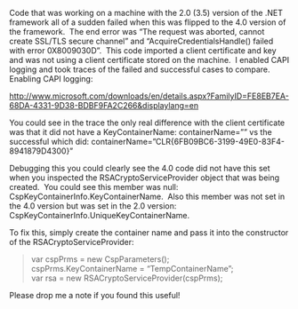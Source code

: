 Code that was working on a machine with the 2.0 (3.5) version of the .NET framework all of a sudden failed when this was flipped to the 4.0 version of the framework.&nbsp; The end error was “The request was aborted, cannot create SSL/TLS secure channel” and “AcquireCredentialsHandle() failed with error 0X8009030D”.&nbsp; This code imported a client certificate and key and was not using a client certificate stored on the machine.&nbsp; I enabled CAPI logging and took traces of the failed and successful cases to compare.&nbsp; Enabling CAPI logging: 

<http://www.microsoft.com/downloads/en/details.aspx?FamilyID=FE8EB7EA-68DA-4331-9D38-BDBF9FA2C266&displaylang=en>

You could see in the trace the only real difference with the client certificate was that it did not have a KeyContainerName: containerName=&#8221;&#8221; vs the successful which did: containerName=&#8221;CLR{6FB09BC6-3199-49E0-83F4-8941879D4300}&#8221;

Debugging this you could clearly see the 4.0 code did not have this set when you inspected the RSACryptoServiceProvider object that was being created.&nbsp; You could see this member was null: CspKeyContainerInfo.KeyContainerName.&nbsp; Also this member was not set in the 4.0 version but was set in the 2.0 version: CspKeyContainerInfo.UniqueKeyContainerName.

To fix this, simply create the container name and pass it into the constructor of the RSACryptoServiceProvider:

> var cspPrms = new CspParameters();  
> cspPrms.KeyContainerName = &#8220;TempContainerName&#8221;;  
> var rsa = new RSACryptoServiceProvider(cspPrms);

Please drop me a note if you found this useful!